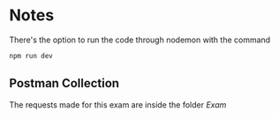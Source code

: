 # Notes

There's the option to run the code through nodemon with the command

```bash
npm run dev
```

## Postman Collection

The requests made for this exam are inside the folder _Exam_
